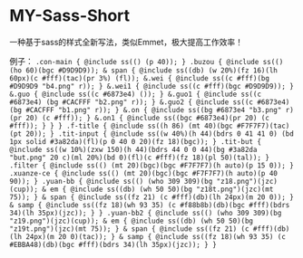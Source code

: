# MY-Sass-Short
一种基于sass的样式全新写法，类似Emmet，极大提高工作效率！




例子：
`
.con-main {
    @include ss(() (p 40));
}
.buzou {
    @include ss(() (ho 60)(bgc #D9D9D9));
    & span {
        @include ss((db) (w 20%)(fz 16)(lh 60px)(c #fff)(tac)(pr 3%) (fl));
        &.wei {
            @include ss((c #fff)(bg #D9D9D9 "b4.png" r));
        }
        &.wei1 {
            @include ss((c #fff)(bgc #D9D9D9));
        }
        &.guo {
            @include ss((c #6873e4) ());
        }
        &.guo1 {
            @include ss((c #6873e4) (bg #CACFFF "b2.png" r));
        }
        &.guo2 {
            @include ss((c #6873e4) (bg #CACFFF "b1.png" r));
        }
        &.on {
            @include ss((bg #6873e4 "b3.png" r)(pr 20) (c #fff));
        }
        &.on1 {
            @include ss((bgc #6873e4)(pr 20) (c #fff));
        }
    }
}
.f-title {
    @include ss((h 86) (mt 40)(bgc #F7F7F7)(tac)(pt 20));
}
.tit-input {
    @include ss((w 40%)(h 44)(bdrs 0 41 41 0) (bd 1px solid #3a82da)(fl)(p 0 40 0 20)(fz 18)(bgc));
}
.tit-but {
    @include ss((w 10%)(zxw 150)(h 44)(bdrs 44 0 0 44)(bg #3a82da "but.png" 20 c)(ml 20%)(bd 0)(fl)(c #fff)(fz 18)(pl 50)(tal));
}
.filter {
    @include ss(() (mt 20)(bgc)(bgc #F7F7F7)(h auto)(p 15 0));
}
.xuanze-ce {
    @include ss(() (mt 20)(bgc)(bgc #F7F7F7)(h auto)(p 40 90));
}
.yuan-bb {
    @include ss(() (who 309 309)(bg "z18.png")(jzc)(cup));
    & em {
        @include ss((db) (wh 50 50)(bg "z18t.png")(jzc)(mt 75));
    }
    & span {
        @include ss((fz 21) (c #fff)(db)(lh 24px)(m 20 0));
    }
    & samp {
        @include ss((fz 18)(wh 93 35) (c #f88b8b)(db)(bgc #fff)(bdrs 34)(lh 35px)(jzc));
    }
}
.yuan-bb2 {
    @include ss(() (who 309 309)(bg "z19.png")(jzc)(cup));
    & em {
        @include ss((db) (wh 50 50)(bg "z19t.png")(jzc)(mt 75));
    }
    & span {
        @include ss((fz 21) (c #fff)(db)(lh 24px)(m 20 0)(tac));
    }
    & samp {
        @include ss((fz 18)(wh 93 35) (c #EBBA48)(db)(bgc #fff)(bdrs 34)(lh 35px)(jzc));
    }
}
`

